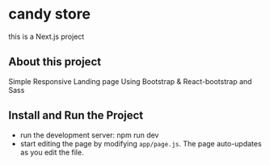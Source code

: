 # candy store
this is a Next.js project 
## About this project
Simple Responsive Landing page Using Bootstrap & React-bootstrap and Sass 
## Install and Run the Project
- run the development server: npm run dev
- start editing the page by modifying `app/page.js`. The page auto-updates as you edit the file.
